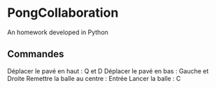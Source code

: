 PongCollaboration
=================

An homework developed in Python


Commandes
-----------------
Déplacer le pavé en haut : Q et D
Déplacer le pavé en bas : Gauche et Droite
Remettre la balle au centre : Entrée
Lancer la balle : C
